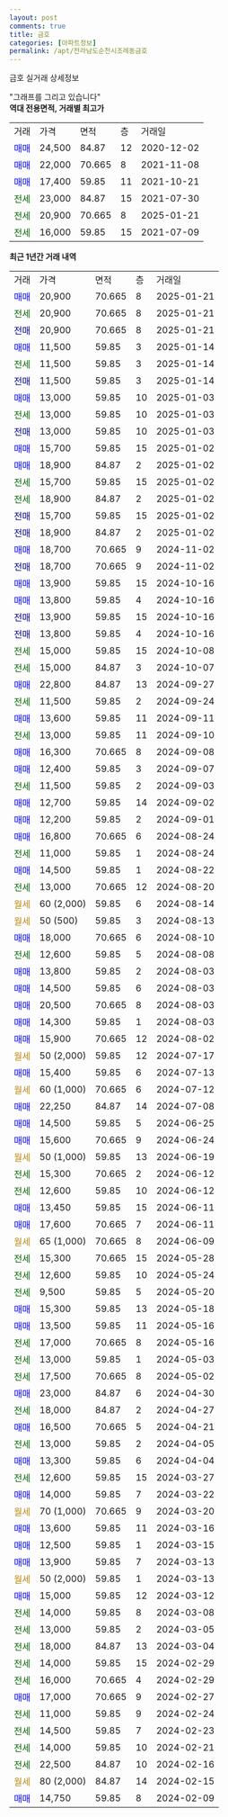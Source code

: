 ```yaml
---
layout: post
comments: true
title: 금호
categories: [아파트정보]
permalink: /apt/전라남도순천시조례동금호
---
```


금호 실거래 상세정보

<script type="text/javascript">
  google.charts.load('current', {'packages':['line', 'corechart']});
  google.charts.setOnLoadCallback(drawChart);

  function drawChart() {
    var data = new google.visualization.DataTable();
    data.addColumn('date', '거래일');
    data.addColumn('number', "매매");
    data.addColumn('number', "전세");
    data.addColumn('number', "전매");

    data.addRows([[new Date(Date.parse("2025-01-21")), 20900, null, null], [new Date(Date.parse("2025-01-21")), null, 20900, null], [new Date(Date.parse("2025-01-21")), null, null, 20900], [new Date(Date.parse("2025-01-14")), 11500, null, null], [new Date(Date.parse("2025-01-14")), null, 11500, null], [new Date(Date.parse("2025-01-14")), null, null, 11500], [new Date(Date.parse("2025-01-03")), 13000, null, null], [new Date(Date.parse("2025-01-03")), null, 13000, null], [new Date(Date.parse("2025-01-03")), null, null, 13000], [new Date(Date.parse("2025-01-02")), 15700, null, null], [new Date(Date.parse("2025-01-02")), 18900, null, null], [new Date(Date.parse("2025-01-02")), null, 15700, null], [new Date(Date.parse("2025-01-02")), null, 18900, null], [new Date(Date.parse("2025-01-02")), null, null, 15700], [new Date(Date.parse("2025-01-02")), null, null, 18900], [new Date(Date.parse("2024-11-02")), 18700, null, null], [new Date(Date.parse("2024-11-02")), null, null, 18700], [new Date(Date.parse("2024-10-16")), 13900, null, null], [new Date(Date.parse("2024-10-16")), 13800, null, null], [new Date(Date.parse("2024-10-16")), null, null, 13900], [new Date(Date.parse("2024-10-16")), null, null, 13800], [new Date(Date.parse("2024-10-08")), null, 15000, null], [new Date(Date.parse("2024-10-07")), null, 15000, null], [new Date(Date.parse("2024-09-27")), 22800, null, null], [new Date(Date.parse("2024-09-24")), null, 11500, null], [new Date(Date.parse("2024-09-11")), 13600, null, null], [new Date(Date.parse("2024-09-10")), null, 13000, null], [new Date(Date.parse("2024-09-08")), 16300, null, null], [new Date(Date.parse("2024-09-07")), 12400, null, null], [new Date(Date.parse("2024-09-03")), null, 11500, null], [new Date(Date.parse("2024-09-02")), 12700, null, null], [new Date(Date.parse("2024-09-01")), 12200, null, null], [new Date(Date.parse("2024-08-24")), 16800, null, null], [new Date(Date.parse("2024-08-24")), null, 11000, null], [new Date(Date.parse("2024-08-22")), 14500, null, null], [new Date(Date.parse("2024-08-20")), null, 13000, null], [new Date(Date.parse("2024-08-14")), null, null, null], [new Date(Date.parse("2024-08-13")), null, null, null], [new Date(Date.parse("2024-08-10")), 18000, null, null], [new Date(Date.parse("2024-08-08")), null, 12600, null], [new Date(Date.parse("2024-08-03")), 13800, null, null], [new Date(Date.parse("2024-08-03")), 14500, null, null], [new Date(Date.parse("2024-08-03")), 20500, null, null], [new Date(Date.parse("2024-08-03")), 14300, null, null], [new Date(Date.parse("2024-08-02")), 15900, null, null], [new Date(Date.parse("2024-07-17")), null, null, null], [new Date(Date.parse("2024-07-13")), 15400, null, null], [new Date(Date.parse("2024-07-12")), null, null, null], [new Date(Date.parse("2024-07-08")), 22250, null, null], [new Date(Date.parse("2024-06-25")), 14500, null, null], [new Date(Date.parse("2024-06-24")), 15600, null, null], [new Date(Date.parse("2024-06-19")), null, null, null], [new Date(Date.parse("2024-06-12")), null, 15300, null], [new Date(Date.parse("2024-06-12")), null, 12600, null], [new Date(Date.parse("2024-06-11")), 13450, null, null], [new Date(Date.parse("2024-06-11")), 17600, null, null], [new Date(Date.parse("2024-06-09")), null, null, null], [new Date(Date.parse("2024-05-28")), null, 15300, null], [new Date(Date.parse("2024-05-24")), null, 12600, null], [new Date(Date.parse("2024-05-20")), null, 9500, null], [new Date(Date.parse("2024-05-18")), 15300, null, null], [new Date(Date.parse("2024-05-16")), 13500, null, null], [new Date(Date.parse("2024-05-16")), null, 17000, null], [new Date(Date.parse("2024-05-03")), null, 13000, null], [new Date(Date.parse("2024-05-02")), null, 17500, null], [new Date(Date.parse("2024-04-30")), 23000, null, null], [new Date(Date.parse("2024-04-27")), null, 18000, null], [new Date(Date.parse("2024-04-21")), 16500, null, null], [new Date(Date.parse("2024-04-05")), null, 13000, null], [new Date(Date.parse("2024-04-04")), 13300, null, null], [new Date(Date.parse("2024-03-27")), null, 12600, null], [new Date(Date.parse("2024-03-22")), 14000, null, null], [new Date(Date.parse("2024-03-20")), null, null, null], [new Date(Date.parse("2024-03-16")), 13600, null, null], [new Date(Date.parse("2024-03-15")), 12500, null, null], [new Date(Date.parse("2024-03-13")), 13900, null, null], [new Date(Date.parse("2024-03-13")), null, null, null], [new Date(Date.parse("2024-03-12")), 15000, null, null], [new Date(Date.parse("2024-03-08")), null, 14000, null], [new Date(Date.parse("2024-03-05")), null, 13000, null], [new Date(Date.parse("2024-03-04")), null, 18000, null], [new Date(Date.parse("2024-02-29")), null, 14000, null], [new Date(Date.parse("2024-02-29")), null, 16000, null], [new Date(Date.parse("2024-02-27")), 17000, null, null], [new Date(Date.parse("2024-02-24")), null, 11000, null], [new Date(Date.parse("2024-02-23")), null, 14500, null], [new Date(Date.parse("2024-02-21")), null, 14000, null], [new Date(Date.parse("2024-02-16")), null, 22500, null], [new Date(Date.parse("2024-02-15")), null, null, null], [new Date(Date.parse("2024-02-09")), 14750, null, null]]);

    var options = {
      hAxis: {
        format: 'yyyy/MM/dd'
      },    
      lineWidth: 0,
      pointsVisible: true,    
      title: '최근 1년간 유형별 실거래가 분포',
      legend: { position: 'bottom' }
    };

    var formatter = new google.visualization.NumberFormat({pattern:'###,###'} );
    formatter.format(data, 1);
    formatter.format(data, 2);
    
    setTimeout(function() {
        var chart = new google.visualization.LineChart(document.getElementById('columnchart_material'));
        chart.draw(data, (options));
        document.getElementById('loading').style.display = 'none';
    }, 200);
  }
</script>


<div id="loading" style="z-index:20; display: block; margin-left: 0px">"그래프를 그리고 있습니다"</div>
<div id="columnchart_material" style="width: 95%; margin-left: 0px; display: block"></div>
<!-- contents start -->
<b>역대 전용면적, 거래별 최고가</b>
<table class="sortable">
    <tr>
      <td>거래</td>
      <td>가격</td>
      <td>면적</td>
      <td>층</td>
      <td>거래일</td>
    </tr>
        <tr>
          <td><a style="color: blue">매매</a></td>
          <td>24,500</td>
          <td>84.87</td>
          <td>12</td>
          <td>2020-12-02</td>
        </tr>            <tr>
          <td><a style="color: blue">매매</a></td>
          <td>22,000</td>
          <td>70.665</td>
          <td>8</td>
          <td>2021-11-08</td>
        </tr>            <tr>
          <td><a style="color: blue">매매</a></td>
          <td>17,400</td>
          <td>59.85</td>
          <td>11</td>
          <td>2021-10-21</td>
        </tr>        
        <tr>
              <td><a style="color: darkgreen">전세</a></td>
              <td>23,000</td>
              <td>84.87</td>
              <td>15</td>
              <td>2021-07-30</td>
            </tr>            <tr>
              <td><a style="color: darkgreen">전세</a></td>
              <td>20,900</td>
              <td>70.665</td>
              <td>8</td>
              <td>2025-01-21</td>
            </tr>            <tr>
              <td><a style="color: darkgreen">전세</a></td>
              <td>16,000</td>
              <td>59.85</td>
              <td>15</td>
              <td>2021-07-09</td>
            </tr>        
    
</table>

<b>최근 1년간 거래 내역</b>

<table class="sortable">
    <tr>
      <td>거래</td>
      <td>가격</td>
      <td>면적</td>
      <td>층</td>
      <td>거래일</td>
    </tr>
    <tr>
      <td><a style="color: blue">매매</a></td>
      <td>20,900</td>
      <td>70.665</td>
      <td>8</td>
      <td>2025-01-21</td>
    </tr>          <tr>
      <td><a style="color: darkgreen">전세</a></td>
      <td>20,900</td>
      <td>70.665</td>
      <td>8</td>
      <td>2025-01-21</td>
    </tr>          <tr>
      <td><a style="color: darkblue">전매</a></td>
      <td>20,900</td>
      <td>70.665</td>
      <td>8</td>
      <td>2025-01-21</td>
    </tr>          <tr>
      <td><a style="color: blue">매매</a></td>
      <td>11,500</td>
      <td>59.85</td>
      <td>3</td>
      <td>2025-01-14</td>
    </tr>          <tr>
      <td><a style="color: darkgreen">전세</a></td>
      <td>11,500</td>
      <td>59.85</td>
      <td>3</td>
      <td>2025-01-14</td>
    </tr>          <tr>
      <td><a style="color: darkblue">전매</a></td>
      <td>11,500</td>
      <td>59.85</td>
      <td>3</td>
      <td>2025-01-14</td>
    </tr>          <tr>
      <td><a style="color: blue">매매</a></td>
      <td>13,000</td>
      <td>59.85</td>
      <td>10</td>
      <td>2025-01-03</td>
    </tr>          <tr>
      <td><a style="color: darkgreen">전세</a></td>
      <td>13,000</td>
      <td>59.85</td>
      <td>10</td>
      <td>2025-01-03</td>
    </tr>          <tr>
      <td><a style="color: darkblue">전매</a></td>
      <td>13,000</td>
      <td>59.85</td>
      <td>10</td>
      <td>2025-01-03</td>
    </tr>          <tr>
      <td><a style="color: blue">매매</a></td>
      <td>15,700</td>
      <td>59.85</td>
      <td>15</td>
      <td>2025-01-02</td>
    </tr>          <tr>
      <td><a style="color: blue">매매</a></td>
      <td>18,900</td>
      <td>84.87</td>
      <td>2</td>
      <td>2025-01-02</td>
    </tr>          <tr>
      <td><a style="color: darkgreen">전세</a></td>
      <td>15,700</td>
      <td>59.85</td>
      <td>15</td>
      <td>2025-01-02</td>
    </tr>          <tr>
      <td><a style="color: darkgreen">전세</a></td>
      <td>18,900</td>
      <td>84.87</td>
      <td>2</td>
      <td>2025-01-02</td>
    </tr>          <tr>
      <td><a style="color: darkblue">전매</a></td>
      <td>15,700</td>
      <td>59.85</td>
      <td>15</td>
      <td>2025-01-02</td>
    </tr>          <tr>
      <td><a style="color: darkblue">전매</a></td>
      <td>18,900</td>
      <td>84.87</td>
      <td>2</td>
      <td>2025-01-02</td>
    </tr>          <tr>
      <td><a style="color: blue">매매</a></td>
      <td>18,700</td>
      <td>70.665</td>
      <td>9</td>
      <td>2024-11-02</td>
    </tr>          <tr>
      <td><a style="color: darkblue">전매</a></td>
      <td>18,700</td>
      <td>70.665</td>
      <td>9</td>
      <td>2024-11-02</td>
    </tr>          <tr>
      <td><a style="color: blue">매매</a></td>
      <td>13,900</td>
      <td>59.85</td>
      <td>15</td>
      <td>2024-10-16</td>
    </tr>          <tr>
      <td><a style="color: blue">매매</a></td>
      <td>13,800</td>
      <td>59.85</td>
      <td>4</td>
      <td>2024-10-16</td>
    </tr>          <tr>
      <td><a style="color: darkblue">전매</a></td>
      <td>13,900</td>
      <td>59.85</td>
      <td>15</td>
      <td>2024-10-16</td>
    </tr>          <tr>
      <td><a style="color: darkblue">전매</a></td>
      <td>13,800</td>
      <td>59.85</td>
      <td>4</td>
      <td>2024-10-16</td>
    </tr>          <tr>
      <td><a style="color: darkgreen">전세</a></td>
      <td>15,000</td>
      <td>59.85</td>
      <td>15</td>
      <td>2024-10-08</td>
    </tr>          <tr>
      <td><a style="color: darkgreen">전세</a></td>
      <td>15,000</td>
      <td>84.87</td>
      <td>3</td>
      <td>2024-10-07</td>
    </tr>          <tr>
      <td><a style="color: blue">매매</a></td>
      <td>22,800</td>
      <td>84.87</td>
      <td>13</td>
      <td>2024-09-27</td>
    </tr>          <tr>
      <td><a style="color: darkgreen">전세</a></td>
      <td>11,500</td>
      <td>59.85</td>
      <td>2</td>
      <td>2024-09-24</td>
    </tr>          <tr>
      <td><a style="color: blue">매매</a></td>
      <td>13,600</td>
      <td>59.85</td>
      <td>11</td>
      <td>2024-09-11</td>
    </tr>          <tr>
      <td><a style="color: darkgreen">전세</a></td>
      <td>13,000</td>
      <td>59.85</td>
      <td>11</td>
      <td>2024-09-10</td>
    </tr>          <tr>
      <td><a style="color: blue">매매</a></td>
      <td>16,300</td>
      <td>70.665</td>
      <td>8</td>
      <td>2024-09-08</td>
    </tr>          <tr>
      <td><a style="color: blue">매매</a></td>
      <td>12,400</td>
      <td>59.85</td>
      <td>3</td>
      <td>2024-09-07</td>
    </tr>          <tr>
      <td><a style="color: darkgreen">전세</a></td>
      <td>11,500</td>
      <td>59.85</td>
      <td>2</td>
      <td>2024-09-03</td>
    </tr>          <tr>
      <td><a style="color: blue">매매</a></td>
      <td>12,700</td>
      <td>59.85</td>
      <td>14</td>
      <td>2024-09-02</td>
    </tr>          <tr>
      <td><a style="color: blue">매매</a></td>
      <td>12,200</td>
      <td>59.85</td>
      <td>2</td>
      <td>2024-09-01</td>
    </tr>          <tr>
      <td><a style="color: blue">매매</a></td>
      <td>16,800</td>
      <td>70.665</td>
      <td>6</td>
      <td>2024-08-24</td>
    </tr>          <tr>
      <td><a style="color: darkgreen">전세</a></td>
      <td>11,000</td>
      <td>59.85</td>
      <td>1</td>
      <td>2024-08-24</td>
    </tr>          <tr>
      <td><a style="color: blue">매매</a></td>
      <td>14,500</td>
      <td>59.85</td>
      <td>1</td>
      <td>2024-08-22</td>
    </tr>          <tr>
      <td><a style="color: darkgreen">전세</a></td>
      <td>13,000</td>
      <td>70.665</td>
      <td>12</td>
      <td>2024-08-20</td>
    </tr>          <tr>
      <td><a style="color: darkgoldenrod">월세</a></td>
      <td>60 (2,000)</td>
      <td>59.85</td>
      <td>6</td>
      <td>2024-08-14</td>
    </tr>          <tr>
      <td><a style="color: darkgoldenrod">월세</a></td>
      <td>50 (500)</td>
      <td>59.85</td>
      <td>3</td>
      <td>2024-08-13</td>
    </tr>          <tr>
      <td><a style="color: blue">매매</a></td>
      <td>18,000</td>
      <td>70.665</td>
      <td>6</td>
      <td>2024-08-10</td>
    </tr>          <tr>
      <td><a style="color: darkgreen">전세</a></td>
      <td>12,600</td>
      <td>59.85</td>
      <td>5</td>
      <td>2024-08-08</td>
    </tr>          <tr>
      <td><a style="color: blue">매매</a></td>
      <td>13,800</td>
      <td>59.85</td>
      <td>2</td>
      <td>2024-08-03</td>
    </tr>          <tr>
      <td><a style="color: blue">매매</a></td>
      <td>14,500</td>
      <td>59.85</td>
      <td>6</td>
      <td>2024-08-03</td>
    </tr>          <tr>
      <td><a style="color: blue">매매</a></td>
      <td>20,500</td>
      <td>70.665</td>
      <td>8</td>
      <td>2024-08-03</td>
    </tr>          <tr>
      <td><a style="color: blue">매매</a></td>
      <td>14,300</td>
      <td>59.85</td>
      <td>1</td>
      <td>2024-08-03</td>
    </tr>          <tr>
      <td><a style="color: blue">매매</a></td>
      <td>15,900</td>
      <td>70.665</td>
      <td>12</td>
      <td>2024-08-02</td>
    </tr>          <tr>
      <td><a style="color: darkgoldenrod">월세</a></td>
      <td>50 (2,000)</td>
      <td>59.85</td>
      <td>12</td>
      <td>2024-07-17</td>
    </tr>          <tr>
      <td><a style="color: blue">매매</a></td>
      <td>15,400</td>
      <td>59.85</td>
      <td>6</td>
      <td>2024-07-13</td>
    </tr>          <tr>
      <td><a style="color: darkgoldenrod">월세</a></td>
      <td>60 (1,000)</td>
      <td>70.665</td>
      <td>6</td>
      <td>2024-07-12</td>
    </tr>          <tr>
      <td><a style="color: blue">매매</a></td>
      <td>22,250</td>
      <td>84.87</td>
      <td>14</td>
      <td>2024-07-08</td>
    </tr>          <tr>
      <td><a style="color: blue">매매</a></td>
      <td>14,500</td>
      <td>59.85</td>
      <td>5</td>
      <td>2024-06-25</td>
    </tr>          <tr>
      <td><a style="color: blue">매매</a></td>
      <td>15,600</td>
      <td>70.665</td>
      <td>9</td>
      <td>2024-06-24</td>
    </tr>          <tr>
      <td><a style="color: darkgoldenrod">월세</a></td>
      <td>50 (1,000)</td>
      <td>59.85</td>
      <td>13</td>
      <td>2024-06-19</td>
    </tr>          <tr>
      <td><a style="color: darkgreen">전세</a></td>
      <td>15,300</td>
      <td>70.665</td>
      <td>2</td>
      <td>2024-06-12</td>
    </tr>          <tr>
      <td><a style="color: darkgreen">전세</a></td>
      <td>12,600</td>
      <td>59.85</td>
      <td>10</td>
      <td>2024-06-12</td>
    </tr>          <tr>
      <td><a style="color: blue">매매</a></td>
      <td>13,450</td>
      <td>59.85</td>
      <td>15</td>
      <td>2024-06-11</td>
    </tr>          <tr>
      <td><a style="color: blue">매매</a></td>
      <td>17,600</td>
      <td>70.665</td>
      <td>7</td>
      <td>2024-06-11</td>
    </tr>          <tr>
      <td><a style="color: darkgoldenrod">월세</a></td>
      <td>65 (1,000)</td>
      <td>70.665</td>
      <td>8</td>
      <td>2024-06-09</td>
    </tr>          <tr>
      <td><a style="color: darkgreen">전세</a></td>
      <td>15,300</td>
      <td>70.665</td>
      <td>15</td>
      <td>2024-05-28</td>
    </tr>          <tr>
      <td><a style="color: darkgreen">전세</a></td>
      <td>12,600</td>
      <td>59.85</td>
      <td>10</td>
      <td>2024-05-24</td>
    </tr>          <tr>
      <td><a style="color: darkgreen">전세</a></td>
      <td>9,500</td>
      <td>59.85</td>
      <td>5</td>
      <td>2024-05-20</td>
    </tr>          <tr>
      <td><a style="color: blue">매매</a></td>
      <td>15,300</td>
      <td>59.85</td>
      <td>13</td>
      <td>2024-05-18</td>
    </tr>          <tr>
      <td><a style="color: blue">매매</a></td>
      <td>13,500</td>
      <td>59.85</td>
      <td>11</td>
      <td>2024-05-16</td>
    </tr>          <tr>
      <td><a style="color: darkgreen">전세</a></td>
      <td>17,000</td>
      <td>70.665</td>
      <td>8</td>
      <td>2024-05-16</td>
    </tr>          <tr>
      <td><a style="color: darkgreen">전세</a></td>
      <td>13,000</td>
      <td>59.85</td>
      <td>1</td>
      <td>2024-05-03</td>
    </tr>          <tr>
      <td><a style="color: darkgreen">전세</a></td>
      <td>17,500</td>
      <td>70.665</td>
      <td>8</td>
      <td>2024-05-02</td>
    </tr>          <tr>
      <td><a style="color: blue">매매</a></td>
      <td>23,000</td>
      <td>84.87</td>
      <td>6</td>
      <td>2024-04-30</td>
    </tr>          <tr>
      <td><a style="color: darkgreen">전세</a></td>
      <td>18,000</td>
      <td>84.87</td>
      <td>2</td>
      <td>2024-04-27</td>
    </tr>          <tr>
      <td><a style="color: blue">매매</a></td>
      <td>16,500</td>
      <td>70.665</td>
      <td>5</td>
      <td>2024-04-21</td>
    </tr>          <tr>
      <td><a style="color: darkgreen">전세</a></td>
      <td>13,000</td>
      <td>59.85</td>
      <td>2</td>
      <td>2024-04-05</td>
    </tr>          <tr>
      <td><a style="color: blue">매매</a></td>
      <td>13,300</td>
      <td>59.85</td>
      <td>6</td>
      <td>2024-04-04</td>
    </tr>          <tr>
      <td><a style="color: darkgreen">전세</a></td>
      <td>12,600</td>
      <td>59.85</td>
      <td>15</td>
      <td>2024-03-27</td>
    </tr>          <tr>
      <td><a style="color: blue">매매</a></td>
      <td>14,000</td>
      <td>59.85</td>
      <td>7</td>
      <td>2024-03-22</td>
    </tr>          <tr>
      <td><a style="color: darkgoldenrod">월세</a></td>
      <td>70 (1,000)</td>
      <td>70.665</td>
      <td>9</td>
      <td>2024-03-20</td>
    </tr>          <tr>
      <td><a style="color: blue">매매</a></td>
      <td>13,600</td>
      <td>59.85</td>
      <td>11</td>
      <td>2024-03-16</td>
    </tr>          <tr>
      <td><a style="color: blue">매매</a></td>
      <td>12,500</td>
      <td>59.85</td>
      <td>1</td>
      <td>2024-03-15</td>
    </tr>          <tr>
      <td><a style="color: blue">매매</a></td>
      <td>13,900</td>
      <td>59.85</td>
      <td>7</td>
      <td>2024-03-13</td>
    </tr>          <tr>
      <td><a style="color: darkgoldenrod">월세</a></td>
      <td>50 (2,000)</td>
      <td>59.85</td>
      <td>1</td>
      <td>2024-03-13</td>
    </tr>          <tr>
      <td><a style="color: blue">매매</a></td>
      <td>15,000</td>
      <td>59.85</td>
      <td>12</td>
      <td>2024-03-12</td>
    </tr>          <tr>
      <td><a style="color: darkgreen">전세</a></td>
      <td>14,000</td>
      <td>59.85</td>
      <td>8</td>
      <td>2024-03-08</td>
    </tr>          <tr>
      <td><a style="color: darkgreen">전세</a></td>
      <td>13,000</td>
      <td>59.85</td>
      <td>2</td>
      <td>2024-03-05</td>
    </tr>          <tr>
      <td><a style="color: darkgreen">전세</a></td>
      <td>18,000</td>
      <td>84.87</td>
      <td>13</td>
      <td>2024-03-04</td>
    </tr>          <tr>
      <td><a style="color: darkgreen">전세</a></td>
      <td>14,000</td>
      <td>59.85</td>
      <td>15</td>
      <td>2024-02-29</td>
    </tr>          <tr>
      <td><a style="color: darkgreen">전세</a></td>
      <td>16,000</td>
      <td>70.665</td>
      <td>4</td>
      <td>2024-02-29</td>
    </tr>          <tr>
      <td><a style="color: blue">매매</a></td>
      <td>17,000</td>
      <td>70.665</td>
      <td>9</td>
      <td>2024-02-27</td>
    </tr>          <tr>
      <td><a style="color: darkgreen">전세</a></td>
      <td>11,000</td>
      <td>59.85</td>
      <td>9</td>
      <td>2024-02-24</td>
    </tr>          <tr>
      <td><a style="color: darkgreen">전세</a></td>
      <td>14,500</td>
      <td>59.85</td>
      <td>7</td>
      <td>2024-02-23</td>
    </tr>          <tr>
      <td><a style="color: darkgreen">전세</a></td>
      <td>14,000</td>
      <td>59.85</td>
      <td>10</td>
      <td>2024-02-21</td>
    </tr>          <tr>
      <td><a style="color: darkgreen">전세</a></td>
      <td>22,500</td>
      <td>84.87</td>
      <td>10</td>
      <td>2024-02-16</td>
    </tr>          <tr>
      <td><a style="color: darkgoldenrod">월세</a></td>
      <td>80 (2,000)</td>
      <td>84.87</td>
      <td>14</td>
      <td>2024-02-15</td>
    </tr>          <tr>
      <td><a style="color: blue">매매</a></td>
      <td>14,750</td>
      <td>59.85</td>
      <td>8</td>
      <td>2024-02-09</td>
    </tr>      </table>
<!-- contents end -->    

